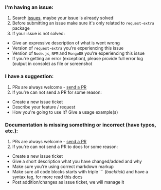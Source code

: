 ### I'm having an issue:

1. Search [issues](https://github.com/VeliovGroup/request-extra/issues), maybe your issue is already solved
2. Before submitting an issue make sure it's only related to `request-extra` package
3. If your issue is not solved:

  - Give an expressive description of what is went wrong
  - Version of `request-extra` you're experiencing this issue
  - Version of `Node.js`, `NPM` and `MongoDB` you're experiencing this issue
  - If you're getting an error (exception), please provide full error log (output in console) as file or screenshot

### I have a suggestion:

1. PRs are always welcome - [send a PR](https://github.com/VeliovGroup/request-extra/compare)
2. If you're can not send a PR for some reason:

  - Create a new issue ticket
  - Describe your feature / request
  - How you're going to use it? Give a usage example(s)

### Documentation is missing something or incorrect (have typos, etc.):

1. PRs are always welcome - [send a PR](https://github.com/VeliovGroup/request-extra/compare)
2. If you're can not send a PR to docs for some reason:

  - Create a new issue ticket
  - Give a short description what you have changed/added and why
  - Make sure you're using correct markdown markup
  - Make sure all code blocks starts with triple ``` (*backtick*) and have a syntax tag, for more read [this docs](https://help.github.com/articles/creating-and-highlighting-code-blocks/#syntax-highlighting)
  - Post addition/changes as issue ticket, we will manage it
